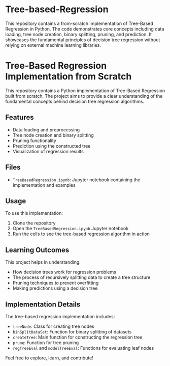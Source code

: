 # Tree-based-Regression
This repository contains a from-scratch implementation of Tree-Based Regression in Python. The code demonstrates core concepts including data loading, tree node creation, binary splitting, pruning, and prediction. It showcases the fundamental principles of decision tree regression without relying on external machine learning libraries.


# Tree-Based Regression Implementation from Scratch

This repository contains a Python implementation of Tree-Based Regression built from scratch. The project aims to provide a clear understanding of the fundamental concepts behind decision tree regression algorithms.

## Features

- Data loading and preprocessing
- Tree node creation and binary splitting
- Pruning functionality
- Prediction using the constructed tree
- Visualization of regression results

## Files

- `TreeBasedRegression.ipynb`: Jupyter notebook containing the implementation and examples

## Usage

To use this implementation:

1. Clone the repository
2. Open the `TreeBasedRegression.ipynb` Jupyter notebook
3. Run the cells to see the tree-based regression algorithm in action

## Learning Outcomes

This project helps in understanding:

- How decision trees work for regression problems
- The process of recursively splitting data to create a tree structure
- Pruning techniques to prevent overfitting
- Making predictions using a decision tree

## Implementation Details

The tree-based regression implementation includes:

- `treeNode`: Class for creating tree nodes
- `binSplitDataSet`: Function for binary splitting of datasets
- `createTree`: Main function for constructing the regression tree
- `prune`: Function for tree pruning
- `regTreeEval` and `modelTreeEval`: Functions for evaluating leaf nodes

Feel free to explore, learn, and contribute!
